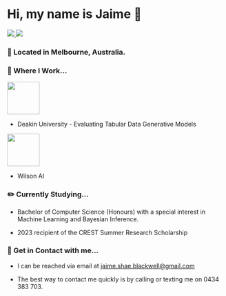 # Hi, my name is Jaime 👋

 <!-- LinkedIn Contact -->
  <a href="https://www.linkedin.com/in/jblackwe11/" target="_blank">
    <img src="https://img.shields.io/badge/-JAIME%20BLACKWELL-blue?style=for-the-badge&logo=Linkedin&logoColor=white"/>
  </a>
  
<!-- Email -->
  <a href="mailto:jaime.shae.blackwell@gmail.com">
    <img src="https://img.shields.io/badge/EMAIL-jaime.shae.blackwell@gmail.com-20b2aa?style=for-the-badge"/>
  </a>
  
</br>
<p>
 
### 📍 Located in Melbourne, Australia.

### 💼 Where I Work...

 <!-- Deakin Link -->
  <a href="https://www.linkedin.com/in/jblackwe11/" target="_blank">
    <img src="https://upload.wikimedia.org/wikipedia/en/thumb/7/74/Deakin_University_Logo_2017.svg/1200px-Deakin_University_Logo_2017.svg.png" width="75" height="75"/>
  </a>


* Deakin University - Evaluating Tabular Data Generative Models

<!-- Wilson AI Link -->
  <a href="https://www.linkedin.com/in/jblackwe11/" target="_blank">
    <img src="https://wilsonai.com/resources/logo_size.jpg" width="75" height="75"/>
  </a>


* Wilson AI

### ✏️ Currently Studying...

* Bachelor of Computer Science (Honours) with a special interest in Machine Learning and Bayesian Inference.
  
* 2023 recipient of the CREST Summer Research Scholarship

### 🤙 Get in Contact with me...

* I can be reached via email at jaime.shae.blackwell@gmail.com
  
* The best way to contact me quickly is by calling or texting me on 0434 383 703.
